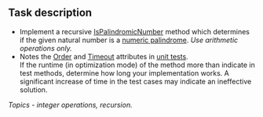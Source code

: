 ## Task description ##

- Implement a recursive [IsPalindromicNumber](PalindromicNumberTask/NumbersExtension.cs#L16) method which determines if the given natural number is a [numeric palindrome](https://en.wikipedia.org/wiki/Palindromic_number). *Use arithmetic operations only.*    
- Notes the [Order](PalindromicNumberTask.Tests/NumbersExtensionTests.cs#L35) and [Timeout](PalindromicNumberTask.Tests/NumbersExtensionTests.cs#L36) attributes in [unit tests](PalindromicNumberTask.Tests/NumbersExtensionTests.cs).   
If the runtime (in optimization mode) of the method more than indicate in test methods, determine how long your implementation works. A significant increase of time in the test cases may indicate an ineffective solution.

*Topics - integer operations, recursion.*